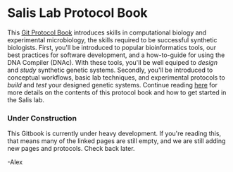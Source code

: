 # Salis Lab Protocol Book

This [Git Protocol Book](https://www.gitbook.com/) introduces skills in computational biology and experimental microbiology, the skills required to be successful synthetic biologists. First, you'll be introduced to popular bioinformatics tools, our best practices for software development, and a how-to-guide for using the DNA Compiler \(DNAc\). With these tools, you'll be well equiped to _design_ and _study_ synthetic genetic systems. Secondly, you'll be introduced to conceptual workflows, basic lab techniques, and experimental protocols to _build_ and _test_ your designed genetic systems. Continue reading [here](/expwork.md) for more details on the contents of this protocol book and how to get started in the Salis lab.

### Under Construction

This Gitbook is currently under heavy development. If you're reading this, that means many of the linked pages are still empty, and we are still adding new pages and protocols. Check back later.

-Alex

